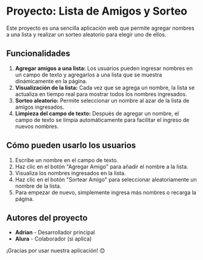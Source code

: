 # Proyecto: Lista de Amigos y Sorteo

Este proyecto es una sencilla aplicación web que permite agregar nombres a una lista y realizar un sorteo aleatorio para elegir uno de ellos.

## Funcionalidades
1. **Agregar amigos a una lista:** Los usuarios pueden ingresar nombres en un campo de texto y agregarlos a una lista que se muestra dinámicamente en la página.
2. **Visualización de la lista:** Cada vez que se agrega un nombre, la lista se actualiza en tiempo real para mostrar todos los nombres ingresados.
3. **Sorteo aleatorio:** Permite seleccionar un nombre al azar de la lista de amigos ingresados.
4. **Limpieza del campo de texto:** Después de agregar un nombre, el campo de texto se limpia automáticamente para facilitar el ingreso de nuevos nombres.

## Cómo pueden usarlo los usuarios
1. Escribe un nombre en el campo de texto.
2. Haz clic en el botón "Agregar Amigo" para añadir el nombre a la lista.
3. Visualiza los nombres ingresados en la lista.
4. Haz clic en el botón "Sortear Amigo" para seleccionar aleatoriamente un nombre de la lista.
5. Para empezar de nuevo, simplemente ingresa más nombres o recarga la página.


## Autores del proyecto
- **Adrian** - Desarrollador principal
- **Alura** - Colaborador (si aplica)

¡Gracias por usar nuestra aplicación! 😊
